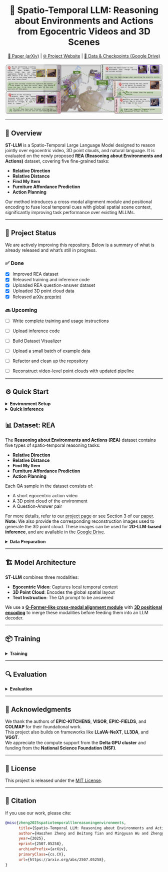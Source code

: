 <div align="center">

# 🧠 Spatio-Temporal LLM: Reasoning about Environments and Actions from Egocentric Videos and 3D Scenes

[📄 Paper (arXiv)](https://arxiv.org/abs/2507.05258) | [🌐 Project Website](https://zoezheng126.github.io/STLLM-website/) | [📁 Data & Checkpoints (Google Drive)](https://drive.google.com/drive/folders/1qX9Pn50NFR_dNuz6eH3TnQPZDtwQu0W8?usp=drive_link)

</div>

![teaser](properties/teaser-crop.jpg)

---

## 🧭 Overview

**ST-LLM** is a Spatio-Temporal Large Language Model designed to reason jointly over egocentric video, 3D point clouds, and natural language. It is evaluated on the newly proposed **REA (Reasoning about Environments and Actions)** dataset, covering five fine-grained tasks:

- **Relative Direction**
- **Relative Distance**
- **Find My Item**
- **Furniture Affordance Prediction**
- **Action Planning**

Our method introduces a cross-modal alignment module and positional encoding to fuse local temporal cues with global spatial scene context, significantly improving task performance over existing MLLMs.

---

## 🚧 Project Status

We are actively improving this repository. Below is a summary of what is already released and what’s still in progress.

### ✅ Done

- [x] Improved REA dataset
- [x] Released training and inference code
- [x] Uploaded REA question-answer dataset
- [x] Uploaded 3D point cloud data
- [x] Released [arXiv preprint](https://arxiv.org/abs/2507.05258)

### 🔜 Upcoming

- [ ] Write complete training and usage instructions
- [ ] Upload inference code
- [ ] Build Dataset Visualizer
- [ ] Upload a small batch of example data
- [ ] Refactor and clean up the repository
- [ ] Reconstruct video-level point clouds with updated pipeline


---

## ⚙️ Quick Start

<details>
<summary><b>Environment Setup</b></summary>

We recommend using Python 3.8 and CUDA 11.8.

```bash
# (coming soon)
pip install -r requirements.txt
```
</details>

<details>
<summary><b>Quick inference</b></summary>
  
We provide a simple script to run inference on a sample REA QA example. Make sure the pretrained weights and sample data are properly downloaded.
```
(coming soon, currently eval code)
python LLaVA-NeXT/llava/train/inference.py
```

</details>



## 📊 Dataset: REA

The **Reasoning about Environments and Actions (REA)** dataset contains five types of spatio-temporal reasoning tasks:

- **Relative Direction**
- **Relative Distance**
- **Find My Item**
- **Furniture Affordance Prediction**
- **Action Planning**

Each QA sample in the dataset consists of:

- A short egocentric action video  
- A 3D point cloud of the environment  
- A Question-Answer pair

For more details, refer to our [project page](https://zoezheng126.github.io/STLLM-website/) or see Section 3 of our [paper](https://arxiv.org/abs/2507.05258). **Note:** We also provide the corresponding reconstruction images used to generate the 3D point cloud. These images can be used for **2D-LLM-based inference**, and are available in the [Google Drive](https://drive.google.com/file/d/1-FkbCSd6XMYV6IXospfXnAqeh6yfX2st/view?usp=drive_link).

<details>
<summary><b>Data Preparation</b></summary>

Before using our data or running any code, please download the **EPIC-KITCHENS** dataset (RGB video frames).  
We use the **downsampled version** of the videos for all processing.

- Official website: [https://epic-kitchens.github.io/2020](https://epic-kitchens.github.io/2020)
- Download the RGB frames (downsampled version) following their instructions.

### 📁 REA 3D Data
We release the 3D data on [Google Drive](https://drive.google.com/file/d/19KF-R6f1BcwnZHhZO_kmOlV68VoYSPrY/view?usp=drive_link).
This package contains:

- **Point clouds** reconstructed for each scene
- **Camera poses** for the egocentric action video  
  (32 uniformly sampled frames per clip)

Instructions to placed the data: Coming Soon!
</details>

---

## 🏗️ Model Architecture

**ST-LLM** combines three modalities:

- **Egocentric Video**: Captures local temporal context  
- **3D Point Cloud**: Encodes the global spatial layout  
- **Text Instruction**: The QA prompt to be answered  

We use a [**Q-Former-like cross-modal alignment module**](LLaVa-Next/llava/train/aligner.py) with [**3D positional encoding**](LLaVa-Next/llava/train/ray_encoder.py) to merge these modalities before feeding them into an LLM decoder.  

---

## 📦 Training
<details>
<summary><b>Training </b></summary>

```bash
bash LLaVA-NeXT/scripts/video/train/stllm_rea_train.sh
```
</details>

---

## 🔍 Evaluation
<details>
<summary><b>Evaluation </b></summary>

```bash
cd baseline_inference
```
To Evaluate LLaVA-Video-7B-Qwen2
```
python llava_video_qwen2_inference.py --start 0 --end -1 --cuda 0 \
    --json_path ../REA_dataset/qa_val_1757_v20.json \
    --rgb_dir /path/to/EPIC-KITCHENS/rgb \
    --pretrained lmms-lab/LLaVA-Video-7B-Qwen2 \
    --model_name llava_qwen \
    --scene_level_recon True \
    --pcd_folder /path/to/epic-kitchens-vggt-anyloc-val-scene
```

To evaluate LLaVA-OV-Qwen2-7B
```
python llava_video_qwen2_inference.py --start 0 --end -1 --cuda 0 \
    --json_path ../REA_dataset/qa_val_1757_v20.json \
    --rgb_dir /path/to/EPIC-KITCHENS/rgb \
    --pretrained lmms-lab/llava-onevision-qwen2-7b-ov \
    --model_name llava_qwen \
    --scene_level_recon True \
    --pcd_folder /path/to/epic-kitchens-vggt-anyloc-val-scene
```

To evaluate Qwen2-VL-7B-Instruct    
Modify the paths in the main function and run
```
python qwen2vl7binstruct_inference.py
```
</details>

---

## 🙏 Acknowledgments

We thank the authors of **EPIC-KITCHENS**, **VISOR**, **EPIC-FIELDS**, and **COLMAP** for their foundational work.  
This project also builds on frameworks like **LLaVA-NeXT**, **LL3DA**, and **VGGT**.  
We appreciate the compute support from the **Delta GPU cluster** and funding from the **National Science Foundation (NSF)**.

---

## 📜 License

This project is released under the [MIT License](LICENSE).

---

## 🔗 Citation

If you use our work, please cite:

```bibtex
@misc{zheng2025spatiotemporalllmreasoningenvironments,
      title={Spatio-Temporal LLM: Reasoning about Environments and Actions}, 
      author={Haozhen Zheng and Beitong Tian and Mingyuan Wu and Zhenggang Tang and Klara Nahrstedt and Alex Schwing},
      year={2025},
      eprint={2507.05258},
      archivePrefix={arXiv},
      primaryClass={cs.CV},
      url={https://arxiv.org/abs/2507.05258}, 
}
